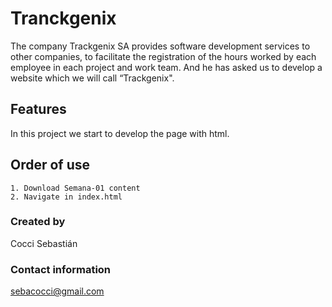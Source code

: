 # Tranckgenix
The company Trackgenix SA provides software development services to other companies, to facilitate the registration of the hours worked by each employee in each project and work team.
And he has asked us to develop a website which we will call “Trackgenix".
## Features
In this project we start to develop the page with html.

## Order of use
```
1. Download Semana-01 content
2. Navigate in index.html
```
### Created by 
Cocci Sebastián
### Contact information
sebacocci@gmail.com